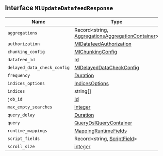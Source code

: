 ## Interface `MlUpdateDatafeedResponse`

| Name | Type | Description |
| - | - | - |
| `aggregations` | Record<string, [AggregationsAggregationContainer](./AggregationsAggregationContainer.md)> | &nbsp; |
| `authorization` | [MlDatafeedAuthorization](./MlDatafeedAuthorization.md) | &nbsp; |
| `chunking_config` | [MlChunkingConfig](./MlChunkingConfig.md) | &nbsp; |
| `datafeed_id` | [Id](./Id.md) | &nbsp; |
| `delayed_data_check_config` | [MlDelayedDataCheckConfig](./MlDelayedDataCheckConfig.md) | &nbsp; |
| `frequency` | [Duration](./Duration.md) | &nbsp; |
| `indices_options` | [IndicesOptions](./IndicesOptions.md) | &nbsp; |
| `indices` | string[] | &nbsp; |
| `job_id` | [Id](./Id.md) | &nbsp; |
| `max_empty_searches` | [integer](./integer.md) | &nbsp; |
| `query_delay` | [Duration](./Duration.md) | &nbsp; |
| `query` | [QueryDslQueryContainer](./QueryDslQueryContainer.md) | &nbsp; |
| `runtime_mappings` | [MappingRuntimeFields](./MappingRuntimeFields.md) | &nbsp; |
| `script_fields` | Record<string, [ScriptField](./ScriptField.md)> | &nbsp; |
| `scroll_size` | [integer](./integer.md) | &nbsp; |
